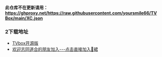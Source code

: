#### 此仓库不在更新请用：https://ghproxy.net/https://raw.githubusercontent.com/yoursmile66/TVBox/main/XC.json

### 2下载地址
 - [TVbox开源版](https://wws.lanzouv.com/b03j4ulyh#999)   
 - [欢迎志同道合的朋友加入---点击直接加入🐧裙](https://jq.qq.com/?_wv=1027&k=KhLg7JXX)  
